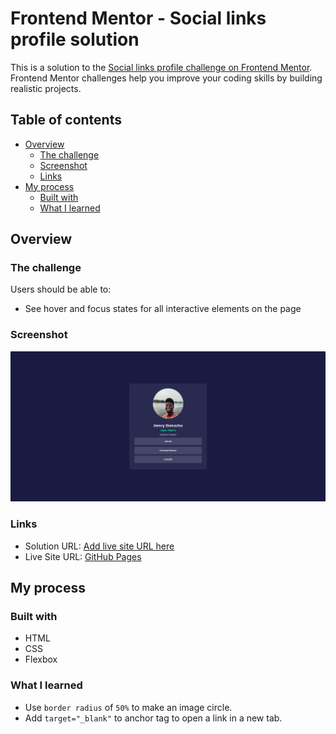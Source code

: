 # Frontend Mentor - Social links profile solution

This is a solution to the [Social links profile challenge on Frontend Mentor](https://www.frontendmentor.io/challenges/social-links-profile-UG32l9m6dQ). Frontend Mentor challenges help you improve your coding skills by building realistic projects.

## Table of contents

- [Overview](#overview)
  - [The challenge](#the-challenge)
  - [Screenshot](#screenshot)
  - [Links](#links)
- [My process](#my-process)
  - [Built with](#built-with)
  - [What I learned](#what-i-learned)

## Overview

### The challenge

Users should be able to:

- See hover and focus states for all interactive elements on the page

### Screenshot

![Solution](./assets/images/social-links.png)

### Links

- Solution URL: [Add live site URL here](https://your-live-site-url.com)
- Live Site URL:  [GitHub Pages](https://henrychris.github.io/social-links/)

## My process

### Built with

- HTML
- CSS
- Flexbox

### What I learned

- Use `border radius` of `50%` to make an image circle.
- Add `target="_blank"` to anchor tag to open a link in a new tab.
